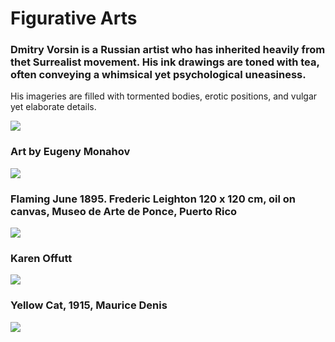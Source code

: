 # Figurative Arts


### Dmitry Vorsin is a Russian artist who has inherited heavily from thet Surrealist movement. His ink drawings are toned with tea, often conveying a whimsical yet psychological uneasiness. 

 His imageries are filled with tormented bodies, erotic positions, and vulgar yet elaborate details.
 
 <img src="https://64.media.tumblr.com/5ce59191aecb39d0545848e93a103cb3/a32c7cdad9a16baa-94/s500x750/b575f3490898f980f2ebbcc44d1f8ed0a61df0f4.jpg">
 
 
### Art by Eugeny  Monahov
<img src="https://64.media.tumblr.com/d6f01eb6abc16cff5de81ed2c4111ca2/91ab18b3fe05cb4f-3f/s1280x1920/d7f2afd7c58c0fd3b84d05561d71b7d187411e92.jpg">


### Flaming June 1895. Frederic Leighton 120 x 120 cm, oil on canvas, Museo de Arte de Ponce, Puerto Rico
<img src="https://64.media.tumblr.com/432b4daf0da38d653c27092a026640f8/3431bdee4cbeeba7-7b/s1280x1920/e5ed0f7e8fa6a1bce65a3e3905c2d4083db4fe1f.jpg">


### Karen Offutt
<img src="https://64.media.tumblr.com/3e66fabd3512df0a060276511e12a488/tumblr_o6zti70qpF1ugovvbo1_500.jpg">


### Yellow Cat, 1915, Maurice Denis
<img src="https://64.media.tumblr.com/c5116926ac30a48af278b61d8cfa9ae5/f5be39e5c89281b2-44/s1280x1920/c77cee959dce24cc417085fc6586c83cc3fa4549.jpg">



